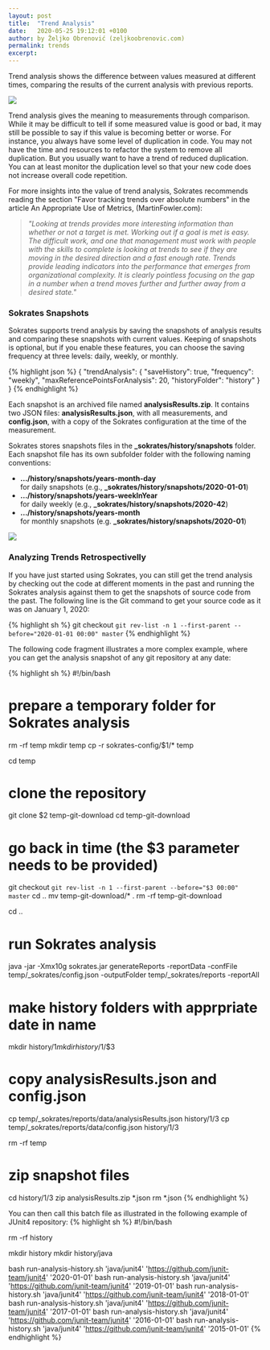 ```yaml
---
layout: post
title:  "Trend Analysis"
date:   2020-05-25 19:12:01 +0100
author: by Željko Obrenović (zeljkoobrenovic.com)
permalink: trends
excerpt:
---
```


Trend analysis shows the difference between values measured at different times, comparing the results of the current analysis with previous reports.

![](assets/images/sokrates/trends-metrics.png)


Trend analysis gives the meaning to measurements through comparison. While it may be difficult to tell if some measured value is good or bad, it may still be possible to say if this value is becoming better or worse. For instance, you always have some level of duplication in code. You may not have the time and resources to refactor the system to remove all duplication. But you usually want to have a trend of reduced duplication. You can at least monitor the duplication level so that your new code does not increase overall code repetition.

For more insights into the value of trend analysis, Sokrates recommends reading the section "Favor tracking trends over absolute numbers" in the article An Appropriate Use of Metrics, (MartinFowler.com):

> *"Looking at trends provides more interesting information than whether or not a target is met. Working out if a goal is met is easy. The difficult work, and one that management must work with people with the skills to complete is looking at trends to see if they are moving in the desired direction and a fast enough rate. Trends provide leading indicators into the performance that emerges from organizational complexity. It is clearly pointless focusing on the gap in a number when a trend moves further and further away from a desired state."*


### Sokrates Snapshots

Sokrates supports trend analysis by saving the snapshots of analysis results and comparing these snapshots with current values. Keeping of snapshots is optional, but if you enable these features, you can choose the saving frequency at three levels: daily, weekly, or monthly.

{% highlight json %}
{
    "trendAnalysis": {
        "saveHistory": true,
        "frequency": "weekly",
        "maxReferencePointsForAnalysis": 20,
        "historyFolder": "history"
    }
}
{% endhighlight %}

Each snapshot is an archived file named **analysisResults.zip**. It contains two JSON files: **analysisResults.json**, with all measurements, and **config.json**, with a copy of the Sokrates configuration at the time of the measurement.

Sokrates stores snapshots files in the **_sokrates/history/snapshots** folder. Each snapshot file has its own subfolder folder with the following naming conventions:
* **.../history/snapshots/years-month-day**<br/>for daily
snapshots (e.g., **_sokrates/history/snapshots/2020-01-01**)
* **.../history/snapshots/years-weekInYear**<br/>for daily
weekly (e.g., **_sokrates/history/snapshots/2020-42**)
* **.../history/snapshots/years-month**<br/>for monthly
snapshots (e.g. **_sokrates/history/snapshots/2020-01**)

![](assets/images/sokrates/trend-code-change-overview.png)


### Analyzing Trends Retrospectivelly

If you have just started using Sokrates, you can still get the trend analysis by checking out the code at different moments in the past and running the Sokrates analysis against them to get the snapshots of source code from the past. The following line is the Git command to get your source code as it was on January 1, 2020:

{% highlight sh %}
git checkout `git rev-list -n 1 --first-parent --before="2020-01-01 00:00" master`
{% endhighlight %}

The following code fragment illustrates a more complex example, where you can get the analysis snapshot of any git repository at any date:

{% highlight sh %}
#!/bin/bash

# prepare a temporary folder for Sokrates analysis
rm -rf temp
mkdir temp
cp -r sokrates-config/$1/* temp

cd temp

# clone the repository
git clone $2 temp-git-download
cd temp-git-download
# go back in time (the $3 parameter needs to be provided)
git checkout `git rev-list -n 1 --first-parent --before="$3 00:00" master`
cd ..
mv temp-git-download/* .
rm -rf temp-git-download


cd ..

# run Sokrates analysis
java -jar -Xmx10g sokrates.jar generateReports -reportData -confFile temp/_sokrates/config.json -outputFolder temp/_sokrates/reports -reportAll

# make history folders with apprpriate date in name
mkdir history/$1
mkdir history/$1/$3


# copy analysisResults.json and config.json
cp temp/_sokrates/reports/data/analysisResults.json history/$1/$3
cp temp/_sokrates/reports/data/config.json history/$1/$3

rm -rf temp

# zip snapshot files
cd history/$1/$3
zip analysisResults.zip *.json
rm *.json
{% endhighlight %}

You can then call this batch file as illustrated in the following example of JUnit4 repository:
{% highlight sh %}
#!/bin/bash

rm -rf history

mkdir history
mkdir history/java

bash run-analysis-history.sh 'java/junit4' 'https://github.com/junit-team/junit4' '2020-01-01'
bash run-analysis-history.sh 'java/junit4' 'https://github.com/junit-team/junit4' '2019-01-01'
bash run-analysis-history.sh 'java/junit4' 'https://github.com/junit-team/junit4' '2018-01-01'
bash run-analysis-history.sh 'java/junit4' 'https://github.com/junit-team/junit4' '2017-01-01'
bash run-analysis-history.sh 'java/junit4' 'https://github.com/junit-team/junit4' '2016-01-01'
bash run-analysis-history.sh 'java/junit4' 'https://github.com/junit-team/junit4' '2015-01-01'
{% endhighlight %}

